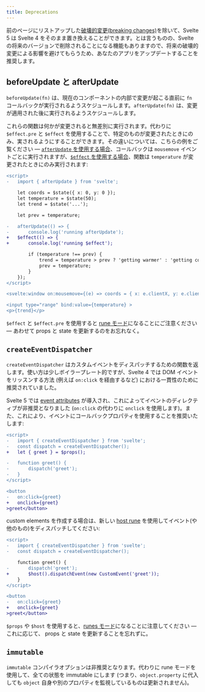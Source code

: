 ```yaml
---
title: Deprecations
---
```


前のページにリストアップした[破壊的変更(breaking changes)](/docs/breaking-changes)を除いて、Svelte 5 は Svelte 4 をそのまま置き換えることができます。とは言うものの、Svelte の将来のバージョンで削除されることになる機能もありますので、将来の破壊的変更による影響を避けてもらうため、あなたのアプリをアップデートすることを推奨します。

## beforeUpdate と afterUpdate <!--beforeupdate-and-afterupdate-->

`beforeUpdate(fn)` は、現在のコンポーネントの内部で変更が起こる直前に `fn` コールバックが実行されるようスケジュールします。`afterUpdate(fn)` は、変更が適用された後に実行されるようスケジュールします。

これらの関数は何かが変更されると無差別に実行されます。代わりに `$effect.pre` と `$effect` を使用することで、特定のものが変更されたときにのみ、実されるようにすることができます。その違いについては、こちらの例をご覧ください — [`afterUpdate` を使用する場合](/#H4sIAAAAAAAAE21STW-DMAz9K140CSpVtJddUmDaj5i0aezAwKBI-VJi6CqU_74AY-WwiyPbz37PdibWCYme8Y-J6Voh4-zFWnZkdLOz40eUhNH3ZnDNHMl944SlstIVCWWNI5ig7gjdq21rQgjQOaMgWUuTSwRGqESCxhjXeijg0VNEphN8czgf4RYthMNlwxEqi66mweEd_HTeARzq9p5KsixL1uyGsA7HCNh1-tWxU5qmByhKmJY6aoz2RmImTZ8mbtBa6H4_10ZAqxUdpHudD0WxkB62fhVtKvewclX2DEmPRDPFtXYKXQL8Hop7kjG08dH_w8REmJ9lcfnpfhadr6vnV6FbcwWjuTKDR2VGLKYUl6n_brEcAbNGCtT0thxj897jLQOc1p5C2yFuPn6LomKu1j1WDL4iAx9rOcTGO3kBYk1uy2lZQchPtoxfSJlWdAJbxskNGD7DD-pLlz59AgAA)、コールバックは `mousemove` イベントごとに実行されますが、[`$effect` を使用する場合](/#H4sIAAAAAAAAE21SwW6EIBD9lSnZRDfZuHvphapN_6JN7cHqaEgQCIxuG8O_F7VUDw0JZOY93gxvmFknJDrG32em6gEZZy_GsAujb7MEbkJJGGKnR9ssmdw1VhgqK1WRRIJGa9s6KODkqCZMZ_jicLvAd9jBn58ij3AwaGsaLe7kx9uBYFG1O5RkWZZsaGQYi1MgHJQWOIAn7DpsKE3PUJQwr3eo0cppiZnUfZrYUSmhevhlRmHadtFBeuzvoSjWYueoVVHs7kgrt46eIemRaJG_13ZAmwDfU8EfGVKxHv3_iAD45VgNy6-7xyrfRsDvQrX6DlrxQY8OBz1hMae4vvhvBqv5mDVSoKLXdQgxegMf1nXTFMqMwfEw46JitlY9Vgw-QwU-1XIMwof2PIQ7uSnn1QKfX00Z_sOgW9EJbBknO6L_8D9aLfICSgIAAA==)、関数は `temperature` が変更されたときにのみ実行されます:

```diff
<script>
-	import { afterUpdate } from 'svelte';

	let coords = $state({ x: 0, y: 0 });
	let temperature = $state(50);
	let trend = $state('...');

	let prev = temperature;

-	afterUpdate(() => {
-		console.log('running afterUpdate');
+	$effect(() => {
+		console.log('running $effect');

		if (temperature !== prev) {
			trend = temperature > prev ? 'getting warmer' : 'getting cooler';
			prev = temperature;
		}
	});
</script>

<svelte:window on:mousemove={(e) => coords = { x: e.clientX, y: e.clientY } } />

<input type="range" bind:value={temperature} >
<p>{trend}</p>
```

`$effect` と `$effect.pre` を使用すると [rune モード](/docs/runes)になることにご注意ください — あわせて props と state を更新するのをお忘れなく。

## `createEventDispatcher`

`createEventDispatcher` はカスタムイベントをディスパッチするための関数を返します。使い方は少しボイラープレート的ですが、Svelte 4 では DOM イベントをリッスンする方法 (例えば `on:click` を経由するなど) における一貫性のために推奨されていました。

Svelte 5 では [event attributes](/docs/event-handlers) が導入され、これによってイベントのディレクティブが非推奨となりました (`on:click` の代わりに `onclick` を使用します)。また、これにより、イベントにコールバックプロパティを使用することを推奨いたします:

```diff
<script>
-	import { createEventDispatcher } from 'svelte';
-	const dispatch = createEventDispatcher();
+	let { greet } = $props();

-	function greet() {
-		dispatch('greet');
-	}
</script>

<button
-	on:click={greet}
+	onclick={greet}
>greet</button>
```

custom elements を作成する場合は、新しい [host rune](/docs/runes#$host) を使用してイベント(や他のもの)をディスパッチしてください:

```diff
<script>
-	import { createEventDispatcher } from 'svelte';
-	const dispatch = createEventDispatcher();

	function greet() {
-		dispatch('greet');
+		$host().dispatchEvent(new CustomEvent('greet'));
	}
</script>

<button
-	on:click={greet}
+	onclick={greet}
>greet</button>
```

`$props` や `$host` を使用すると、[runes モード](/docs/runes)になることに注意してください — これに応じて、 props と state を更新することを忘れずに。

## `immutable`

`immutable` コンパイラオプションは非推奨となります。代わりに rune モードを使用して、全ての状態を immutable にします (つまり、`object.property` に代入しても `object` 自身や別のプロパティを監視しているものは更新されません)。
